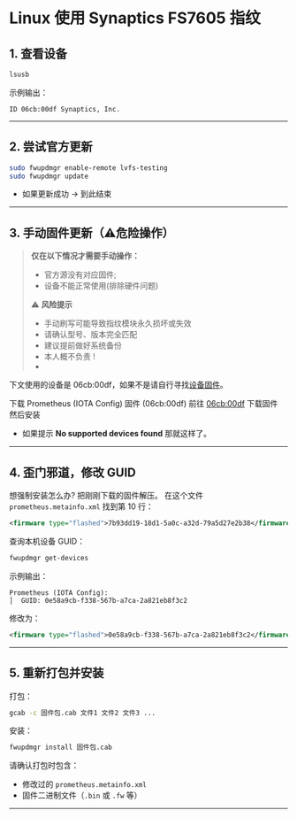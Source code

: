 # Linux 使用 Synaptics FS7605 指纹

## 1. 查看设备
```bash
lsusb
```
示例输出：
```
ID 06cb:00df Synaptics, Inc.
```

---

## 2. 尝试官方更新
```bash
sudo fwupdmgr enable-remote lvfs-testing
sudo fwupdmgr update
```

- 如果更新成功 → 到此结束  

---

## 3. 手动固件更新（⚠️危险操作）
> **仅在以下情况才需要手动操作：**  
> - 官方源没有对应固件;
> - 设备不能正常使用(排除硬件问题)
>
> ⚠️ **风险提示**  
> - 手动刷写可能导致指纹模块永久损坏或失效  
> - 请确认型号、版本完全匹配  
> - 建议提前做好系统备份
> - 本人概不负责 !
> - 

下文使用的设备是 06cb:00df，如果不是请自行寻找[设备固件](https://fwupd.org/lvfs/search?value=Synaptics)。

下载 Prometheus (IOTA Config) 固件 (06cb:00df)
前往 [06cb:00df](https://fwupd.org/lvfs/devices/com.synaptics.prometheus.0xDF_3483_500.config) 下载固件
然后安装
- 如果提示 **No supported devices found** 那就这样了。


---

## 4. 歪门邪道，修改 GUID
想强制安装怎么办? 把刚刚下载的固件解压。
在这个文件 `prometheus.metainfo.xml` 找到第 10 行：  
```xml
<firmware type="flashed">7b93dd19-18d1-5a0c-a32d-79a5d27e2b38</firmware>
```

查询本机设备 GUID：
```bash
fwupdmgr get-devices
```

示例输出：
```
Prometheus (IOTA Config):
│  GUID: 0e58a9cb-f338-567b-a7ca-2a821eb8f3c2
```

修改为：
```xml
<firmware type="flashed">0e58a9cb-f338-567b-a7ca-2a821eb8f3c2</firmware>
```

---

## 5. 重新打包并安装
打包：
```bash
gcab -c 固件包.cab 文件1 文件2 文件3 ...
```

安装：
```bash
fwupdmgr install 固件包.cab
```

请确认打包时包含：
- 修改过的 `prometheus.metainfo.xml`  
- 固件二进制文件（`.bin` 或 `.fw` 等）

---
